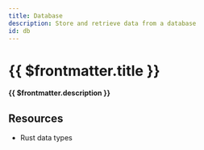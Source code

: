 ```yaml
---
title: Database
description: Store and retrieve data from a database
id: db
---
```


# {{ $frontmatter.title }}

**{{ $frontmatter.description }}**

## Resources

<ul>
  <PluginSourceList :id="$frontmatter.id" />
  <li><a :href="`https://github.com/fastrepl/hypr/tree/main/crates/db/src/user`">Rust data types</a></li>
</ul>
